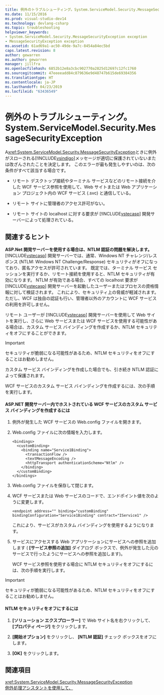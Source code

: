 ```yaml
---
title: 例外のトラブルシューティング。System.ServiceModel.Security.MessageSecurityException |Microsoft Docs
ms.date: 11/15/2016
ms.prod: visual-studio-dev14
ms.technology: devlang-csharp
ms.topic: troubleshooting
helpviewer_keywords:
- System.ServiceModel.Security.MessageSecurityException exception
- MessageSecurityException exception
ms.assetid: 61ad69a1-ac50-49de-9a7c-8454a84ec5bd
caps.latest.revision: 8
author: gewarren
ms.author: gewarren
manager: jillfra
ms.openlocfilehash: 6852b12e8a3cbc902770a2825d12697c12fc1760
ms.sourcegitcommit: 47eeeeadd84c879636e9d48747b615de69384356
ms.translationtype: HT
ms.contentlocale: ja-JP
ms.lasthandoff: 04/23/2019
ms.locfileid: "63436549"
---
```

# <a name="troubleshooting-exceptions-systemservicemodelsecuritymessagesecurityexception"></a>例外のトラブルシューティング。System.ServiceModel.Security.MessageSecurityException
A<xref:System.ServiceModel.Security.MessageSecurityException>ときに例外がスローされる[!INCLUDE[vsindigo](../includes/vsindigo-md.md)]メッセージが適切に保護されていないまたは改ざんされたことを決定します。 このエラーが最も発生しやすいのは、次の条件がすべて該当する場合です。  
  
- リモート デスクトップ接続やターミナル サービスなどのリモート接続を介した WCF サービス参照を使用して、Web サイトまたは Web アプリケーション プロジェクト内の WCF サービス (.svc) と通信している。  
  
- リモート サイトに管理者のアクセス許可がない。  
  
- リモート サイトの localhost に対する要求が [!INCLUDE[vstecasp](../includes/vstecasp-md.md)] 開発サーバーによって処理されている。  
  
## <a name="associated-tips"></a>関連するヒント  
 **ASP.Net 開発サーバーを使用する場合は、NTLM 認証の問題を解決します。**  
 [!INCLUDE[vstecasp](../includes/vstecasp-md.md)] 開発サーバーでは、通常、Windows NT チャレンジ/レスポンス (NTLM: Windows NT Challenge/Response) セキュリティがオフになっており、匿名アクセスが許可されています。 既定では、ターミナル サービス セッションを実行するか、リモート接続を使用すると、NTLM セキュリティが有効になります。 NTLM が有効である場合、すべての localhost 要求が [!INCLUDE[vstecasp](../includes/vstecasp-md.md)] 開発サーバーを起動したユーザーまたはプロセスの資格情報に対して検証されます。 これにより、セキュリティ上の脅威が軽減されます。 ただし、WCF は独自の認証も行い、管理者以外のアカウントに WCF サービスの利用を許可しません。  
  
 リモート ユーザーが [!INCLUDE[vstecasp](../includes/vstecasp-md.md)] 開発サーバーを使用して Web サイトを実行し、さらに Web サービスまたは WCF サービスを使用する可能性がある場合は、カスタム サービス バインディングを作成するか、NTLM セキュリティをオフにすることができます。  
  
> [!IMPORTANT]
> セキュリティが脆弱になる可能性があるため、NTLM セキュリティをオフにすることはお勧めしません。  
  
 カスタム サービス バインディングを作成した場合でも、引き続き NTLM 認証によって保護されます。  
  
 WCF サービスのカスタム サービス バインディングを作成するには、次の手順を実行します。  
  
#### <a name="to-create-a-custom-service-binding-for-the-wcf-service-hosted-inside-the-aspnet-development-server"></a>ASP.NET 開発サーバー内でホストされている WCF サービスのカスタム サービス バインディングを作成するには  
  
1. 例外が発生した WCF サービスの Web.config ファイルを開きます。  
  
2. Web.config ファイルに次の情報を入力します。  
  
   ```  
   <bindings>  
     <customBinding>  
       <binding name="Service1Binding">  
         <transactionFlow />  
         <textMessageEncoding />  
         <httpTransport authenticationScheme="Ntlm" />  
       </binding>  
     </customBinding>  
   </bindings>  
   ```  
  
3. Web.config ファイルを保存して閉じます。  
  
4. WCF サービスまたは Web サービスのコードで、エンドポイント値を次のように変更します。  
  
   ```  
   <endpoint address="" binding="customBinding" bindingConfiguration="Service1Binding" contract="IService1" />  
   ```  
  
    これにより、サービスがカスタム バインディングを使用するようになります。  
  
5. サービスにアクセスする Web アプリケーションにサービスへの参照を追加します ( **[サービス参照の追加]** ダイアログ ボックスで、例外が発生した元のサービスで行ったようにサービスへの参照を追加します)。  
  
   WCF サービス参照を使用する場合に NTLM セキュリティをオフにするには、次の手順を実行します。  
  
> [!IMPORTANT]
> セキュリティが脆弱になる可能性があるため、NTLM セキュリティをオフにすることはお勧めしません。  
  
#### <a name="to-turn-off-ntlm-security"></a>NTLM セキュリティをオフにするには  
  
1. **[ソリューション エクスプローラー]** で Web サイト名を右クリックして、 **[プロパティ ページ]** をクリックします。  
  
2. **[開始オプション]** をクリックし、 **[NTLM 認証]** チェック ボックスをオフにします。  
  
3. **[OK]** をクリックします。  
  
## <a name="see-also"></a>関連項目  
 <xref:System.ServiceModel.Security.MessageSecurityException>   
 [例外処理アシスタントを使用して、](http://msdn.microsoft.com/library/e0a78c50-7318-4d54-af51-40c00aea8711)